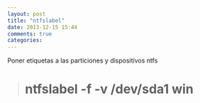 ```yaml
---
layout: post
title: "ntfslabel"
date: 2013-12-15 15:44
comments: true
categories: 
---
```

Poner etiquetas a las particiones y dispositivos ntfs

># ntfslabel -f -v /dev/sda1 win


